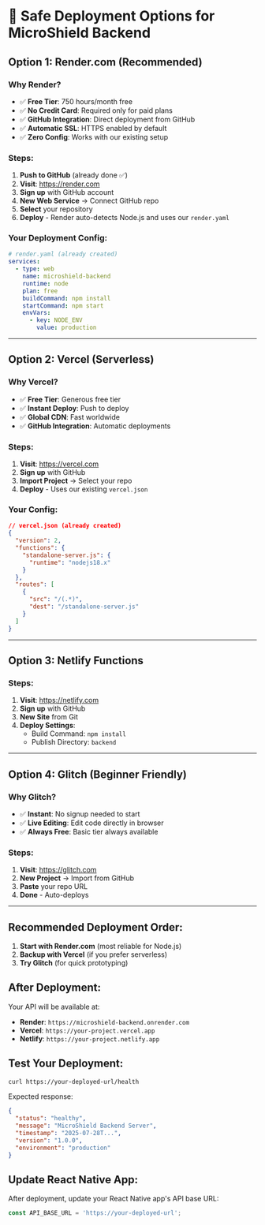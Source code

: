 # 🚀 Safe Deployment Options for MicroShield Backend

## Option 1: Render.com (Recommended)

### Why Render?
- ✅ **Free Tier**: 750 hours/month free
- ✅ **No Credit Card**: Required only for paid plans
- ✅ **GitHub Integration**: Direct deployment from GitHub
- ✅ **Automatic SSL**: HTTPS enabled by default
- ✅ **Zero Config**: Works with our existing setup

### Steps:
1. **Push to GitHub** (already done ✅)
2. **Visit**: https://render.com
3. **Sign up** with GitHub account
4. **New Web Service** → Connect GitHub repo
5. **Select** your repository
6. **Deploy** - Render auto-detects Node.js and uses our `render.yaml`

### Your Deployment Config:
```yaml
# render.yaml (already created)
services:
  - type: web
    name: microshield-backend
    runtime: node
    plan: free
    buildCommand: npm install
    startCommand: npm start
    envVars:
      - key: NODE_ENV
        value: production
```

---

## Option 2: Vercel (Serverless)

### Why Vercel?
- ✅ **Free Tier**: Generous free tier
- ✅ **Instant Deploy**: Push to deploy
- ✅ **Global CDN**: Fast worldwide
- ✅ **GitHub Integration**: Automatic deployments

### Steps:
1. **Visit**: https://vercel.com
2. **Sign up** with GitHub
3. **Import Project** → Select your repo
4. **Deploy** - Uses our existing `vercel.json`

### Your Config:
```json
// vercel.json (already created)
{
  "version": 2,
  "functions": {
    "standalone-server.js": {
      "runtime": "nodejs18.x"
    }
  },
  "routes": [
    {
      "src": "/(.*)",
      "dest": "/standalone-server.js"
    }
  ]
}
```

---

## Option 3: Netlify Functions

### Steps:
1. **Visit**: https://netlify.com
2. **Sign up** with GitHub
3. **New Site** from Git
4. **Deploy Settings**:
   - Build Command: `npm install`
   - Publish Directory: `backend`

---

## Option 4: Glitch (Beginner Friendly)

### Why Glitch?
- ✅ **Instant**: No signup needed to start
- ✅ **Live Editing**: Edit code directly in browser
- ✅ **Always Free**: Basic tier always available

### Steps:
1. **Visit**: https://glitch.com
2. **New Project** → Import from GitHub
3. **Paste** your repo URL
4. **Done** - Auto-deploys

---

## Recommended Deployment Order:

1. **Start with Render.com** (most reliable for Node.js)
2. **Backup with Vercel** (if you prefer serverless)
3. **Try Glitch** (for quick prototyping)

## After Deployment:

Your API will be available at:
- **Render**: `https://microshield-backend.onrender.com`
- **Vercel**: `https://your-project.vercel.app`
- **Netlify**: `https://your-project.netlify.app`

## Test Your Deployment:

```bash
curl https://your-deployed-url/health
```

Expected response:
```json
{
  "status": "healthy",
  "message": "MicroShield Backend Server",
  "timestamp": "2025-07-28T...",
  "version": "1.0.0",
  "environment": "production"
}
```

## Update React Native App:

After deployment, update your React Native app's API base URL:
```javascript
const API_BASE_URL = 'https://your-deployed-url';
```
